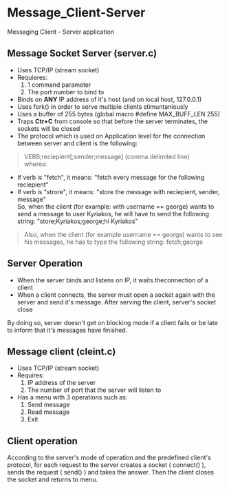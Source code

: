 # Message_Client-Server
Messaging Client - Server application

## Message Socket Server (server.c)
- Uses TCP/IP (stream socket)
- Requieres:
  1. 1 command parameter
  2. The port number to bind to
- Binds on **ANY** IP address of it's host (and on local host, 127.0.0.1)
- Uses fork() in order to serve multiple clients stimuntaniously 
- Uses a buffer of 255 bytes (global macro #define MAX_BUFF_LEN 255)
- Traps **Ctr+C** from console so that before the server terminates, the sockets       will be closed
- The protocol which is used on Application level for the connection  between server and client is the following:
>VERB;reciepient[;sender;message] (comma delimited line)  
wheres:
 - If verb is "fetch", it means: "fetch every message for the following reciepient"
 - If verb is "strore", it means: "store the message with reciepient, sender, message"  
  So, when the client (for example: with username == george) wants to send a message to user Kyriakos, he will have to send the following string: "store;Kyriakos;george;hi Kyriakos"  
    
    
  >Also, when the client (for example username == george) wants to see his messages, he has to type the following string: fetch;george  

## Server Operation
- When the server binds and listens on IP, it waits theconnection of a client
- When a client connects, the server must open a socket again with the server and send it's message. After serving the client, server's socket close  
  
By doing so, server doesn't get on blocking mode if a client fails or be late to inform that it's messages have finished.


## Message client (cleint.c)
- Uses TCP/IP (stream socket)
- Requires:
  1. IP address of the server
  2. The number of port that the server will listen to
- Has a menu with 3 operations such as:
  1. Send message
  2. Read message
  3. Exit


## Client operation
According to the server's mode of operation and the predefined client's protocol, for each request to the server creates a socket ( connect() ), sends the request ( send() ) and takes the answer. Then the client closes the socket and returns to menu.

  

